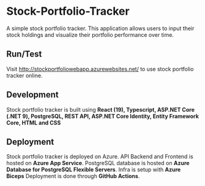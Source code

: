 # Stock-Portfolio-Tracker
A simple stock portfolio tracker. This application allows users to input their stock holdings and visualize their portfolio performance over time.

## Run/Test
Visit http://stockportfoliowebapp.azurewebsites.net/ to use stock portfolio tracker online.

## Development
Stock portfolio tracker is built using **React (19), Typescript, ASP.NET Core (.NET 9), PostgreSQL, REST API, ASP.NET Core Identity, Entity Framework Core, HTML and CSS**

## Deployment
Stock portfolio tracker is deployed on Azure.
API Backend and Frontend is hosted on **Azure App Service**.
PostgreSQL database is hosted on **Azure Database for PostgreSQL Flexible Servers**.
Infra is setup with **Azure Biceps**
Deployment is done through **GitHub Actions**.
